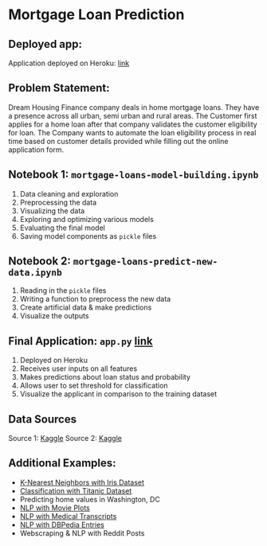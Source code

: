 # Mortgage Loan Prediction

## Deployed app:
Application deployed on Heroku: [link](https://loan-approval-classifier-adv.herokuapp.com/)

## Problem Statement:
Dream Housing Finance company deals in home mortgage loans. They have a presence across all urban, semi urban and rural areas. The Customer first applies for a home loan after that company validates the customer eligibility for loan. The Company wants to automate the loan eligibility process in real time based on customer details provided while filling out the online application form.

## Notebook 1: `mortgage-loans-model-building.ipynb`
1. Data cleaning and exploration
2. Preprocessing the data
3. Visualizing the data
4. Exploring and optimizing various models
5. Evaluating the final model
6. Saving model components as `pickle` files

## Notebook 2: `mortgage-loans-predict-new-data.ipynb`
1. Reading in the `pickle` files
2. Writing a function to preprocess the new data
3. Create artificial data & make predictions
4. Visualize the outputs

## Final Application: `app.py` [link](https://loan-approval-classifier-adv.herokuapp.com/)
1. Deployed on Heroku
2. Receives user inputs on all features
3. Makes predictions about loan status and probability
4. Allows user to set threshold for classification
5. Visualize the applicant in comparison to the training dataset

## Data Sources
Source 1: [Kaggle](https://www.kaggle.com/ufffnick/loan-prediction-dream-housing-finance)
Source 2: [Kaggle](https://www.kaggle.com/burak3ergun/loan-data-set)


## Additional Examples:
* [K-Nearest Neighbors with Iris Dataset](https://knn-iris-classifier.herokuapp.com/)
* [Classification with Titanic Dataset](https://titanic-classifier-2021.herokuapp.com)
* Predicting home values in Washington, DC
* [NLP with Movie Plots](https://tmdb-rf-genres.herokuapp.com/)
* [NLP with Medical Transcripts](https://pages.git.generalassemb.ly/sage-data-science-01/523-medical-transcripts-lda/)
* [NLP with DBPedia Entries](https://austinlasseter.medium.com/deploy-an-nlp-classification-model-with-amazon-sagemaker-and-lambda-cd5ea6339781)
* Webscraping & NLP with Reddit Posts
